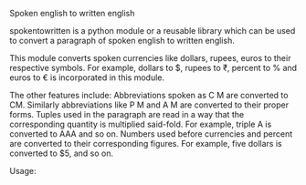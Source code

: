 Spoken english to written english

spokentowritten is a python module or a reusable library which can be used to convert a paragraph of spoken english to written english. 

This module converts spoken currencies like dollars, rupees, euros to their respective symbols. 
For example, dollars to $, rupees to ₹,  percent to % and euros to € is incorporated in this module.

The other features include:
Abbreviations spoken as C M are converted to CM. Similarly abbreviations like P M and A M
are converted to their proper forms.
Tuples used in the paragraph are read in a way that the corresponding quantity is multiplied said-fold. For example, triple A is converted to AAA and so on.
Numbers used before currencies and percent are converted to their corresponding figures. For example, five dollars is converted to $5, and so on.

Usage:
